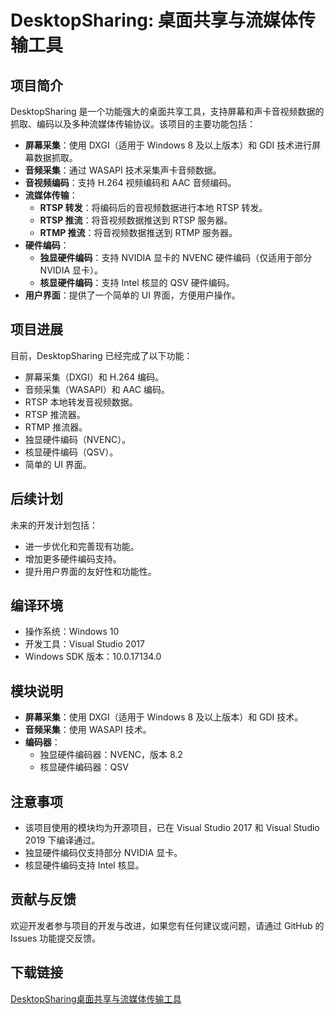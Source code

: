 # DesktopSharing: 桌面共享与流媒体传输工具

## 项目简介

DesktopSharing 是一个功能强大的桌面共享工具，支持屏幕和声卡音视频数据的抓取、编码以及多种流媒体传输协议。该项目的主要功能包括：

- **屏幕采集**：使用 DXGI（适用于 Windows 8 及以上版本）和 GDI 技术进行屏幕数据抓取。
- **音频采集**：通过 WASAPI 技术采集声卡音频数据。
- **音视频编码**：支持 H.264 视频编码和 AAC 音频编码。
- **流媒体传输**：
  - **RTSP 转发**：将编码后的音视频数据进行本地 RTSP 转发。
  - **RTSP 推流**：将音视频数据推送到 RTSP 服务器。
  - **RTMP 推流**：将音视频数据推送到 RTMP 服务器。
- **硬件编码**：
  - **独显硬件编码**：支持 NVIDIA 显卡的 NVENC 硬件编码（仅适用于部分 NVIDIA 显卡）。
  - **核显硬件编码**：支持 Intel 核显的 QSV 硬件编码。
- **用户界面**：提供了一个简单的 UI 界面，方便用户操作。

## 项目进展

目前，DesktopSharing 已经完成了以下功能：

- 屏幕采集（DXGI）和 H.264 编码。
- 音频采集（WASAPI）和 AAC 编码。
- RTSP 本地转发音视频数据。
- RTSP 推流器。
- RTMP 推流器。
- 独显硬件编码（NVENC）。
- 核显硬件编码（QSV）。
- 简单的 UI 界面。

## 后续计划

未来的开发计划包括：

- 进一步优化和完善现有功能。
- 增加更多硬件编码支持。
- 提升用户界面的友好性和功能性。

## 编译环境

- 操作系统：Windows 10
- 开发工具：Visual Studio 2017
- Windows SDK 版本：10.0.17134.0

## 模块说明

- **屏幕采集**：使用 DXGI（适用于 Windows 8 及以上版本）和 GDI 技术。
- **音频采集**：使用 WASAPI 技术。
- **编码器**：
  - 独显硬件编码器：NVENC，版本 8.2
  - 核显硬件编码器：QSV

## 注意事项

- 该项目使用的模块均为开源项目，已在 Visual Studio 2017 和 Visual Studio 2019 下编译通过。
- 独显硬件编码仅支持部分 NVIDIA 显卡。
- 核显硬件编码支持 Intel 核显。

## 贡献与反馈

欢迎开发者参与项目的开发与改进，如果您有任何建议或问题，请通过 GitHub 的 Issues 功能提交反馈。

## 下载链接

[DesktopSharing桌面共享与流媒体传输工具](https://pan.quark.cn/s/3f59644db6e2)